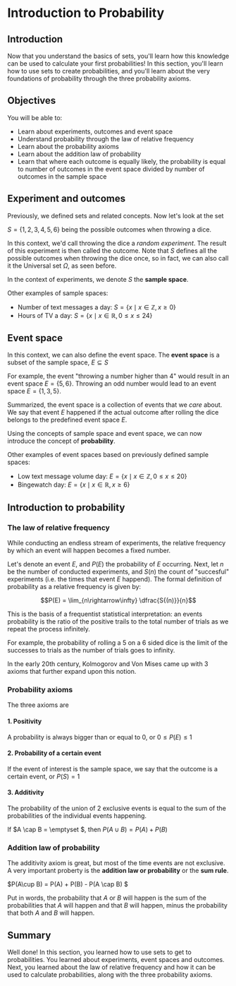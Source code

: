 
# Introduction to Probability

## Introduction

Now that you understand the basics of sets, you'll learn how this knowledge can be used to calculate your first probabilities! In this section, you'll learn how to use sets to create probabilities, and you'll learn about the very foundations of probability through the three probability axioms.

## Objectives

You will be able to: 

- Learn about experiments, outcomes and event space
- Understand probability through the law of relative frequency
- Learn about the probability axioms
- Learn about the addition law of probability
- Learn that where each outcome is equally likely, the probability is equal to number of outcomes in the event space divided by number of outcomes in the sample space 

## Experiment and outcomes

Previously, we defined sets and related concepts. Now let's look at the set

$S= \{1,2,3,4,5,6\}$ being the possible outcomes when throwing a dice.

In this context, we'd call throwing the dice a *random experiment*. The result of this experiment is then called the outcome. Note that $S$ defines all the possible outcomes when throwing the dice once, so in fact, we can also call it the Universal set $\Omega$, as seen before.

In the context of experiments, we denote $S$ the **sample space**.

Other examples of sample spaces:
- Number of text messages a day:  $S = \{x \mid x \in \mathbb{Z}, x \geq 0\}$
- Hours of TV a day:  $S = \{x \mid x \in \mathbb{R}, 0 \leq x \leq 24 \}$

## Event space

In this context, we can also define the event space. The **event space** is a subset of the sample space, $E\subseteq S$

For example, the event "throwing a number higher than 4" would result in an event space $E= \{5,6\}$. Throwing an odd number would lead to an event space $E= \{1,3,5\}$. 


Summarized, the event space is a collection of events that we *care* about. We say that event $E$ happened if the actual outcome after rolling the dice belongs to the predefined event space  $E$.

Using the concepts of sample space and event space, we can now introduce the concept of **probability**.

Other examples of event spaces based on previously defined sample spaces:
- Low text message volume day:  $E = \{x \mid x \in \mathbb{Z}, 0 \leq x \leq 20 \}$
- Bingewatch day:  $E = \{x \mid x \in \mathbb{R}, x \geq 6 \}$

## Introduction to probability

### The law of relative frequency

While conducting an endless stream of experiments, the relative frequency by which an event will happen becomes a fixed number. 

Let's denote an event $E$, and $P(E)$ the probability of $E$ occurring. Next, let $n$ be the number of conducted experiments, and $S(n)$ the count of "succesful" experiments (i.e. the times that event $E$ happend). The formal definition of probability as a relative frequency is given by:

$$P(E) = \lim_{n\rightarrow\infty} \dfrac{S{(n)}}{n}$$


This is the basis of a frequentist statistical interpretation: an events probability is the ratio of the positive trails to the total number of trials as we repeat the process infinitely. 

For example, the probability of rolling a 5 on a 6 sided dice is the limit of the successes to trials as the number of trials goes to infinity.

In the early 20th century, Kolmogorov and Von Mises came up with 3 axioms that further expand upon this notion.

###  Probability axioms

The three axioms are

#### 1. Positivity

A probability is always bigger than or equal to 0, or $0 \leq P(E) \leq 1$

#### 2. Probability of a certain event

If the event of interest is the sample space, we say that the outcome is a certain event, or $P(S) = 1$

#### 3. Additivity 

The probability of the union of 2 exclusive events is equal to the sum of the probabilities of the individual events happening.

If $A \cap B = \emptyset $, then $P(A\cup B) = P(A) + P(B)$ 

### Addition law of probability

The additivity axiom is great, but most of the time events are not exclusive. A very important proberty is the **addition law or probability** or the **sum rule**.

$P(A\cup B) = P(A) + P(B) - P(A \cap B) $ 

Put in words, the probability that $A$ or $B$ will happen is the sum of the probabilities that $A$ will happen and that $B$ will happen, minus the probability that both $A$ and $B$ will happen.

## Summary

Well done! In this section, you learned how to use sets to get to probabilities. You learned about experiments, event spaces and outcomes. Next, you learned about the law of relative frequency and how it can be used to calculate probabilities, along with the three probability axioms.
